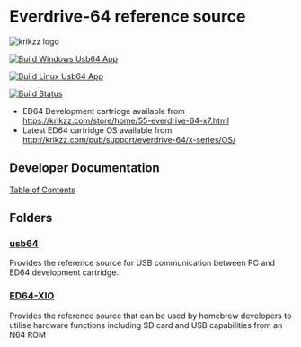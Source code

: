 # Everdrive-64 reference source
![krikzz logo](http://krikzz.com/pub/support/var/stickers/krikzz.png)

[![Build Windows Usb64 App](https://github.com/N64-tools/ED64/actions/workflows/build-usb64-windows.yml/badge.svg)](https://github.com/N64-tools/ED64/actions/workflows/build-usb64-windows.yml)

[![Build Linux Usb64 App](https://github.com/N64-tools/ED64/actions/workflows/build-usb64-linux.yml/badge.svg)](https://github.com/N64-tools/ED64/actions/workflows/build-usb64-linux.yml)

[![Build Status](https://dev.azure.com/n64-tools/N64-Tools/_apis/build/status/N64-tools.ED64?branchName=develop)](https://dev.azure.com/n64-tools/N64-Tools/_build/latest?definitionId=8&branchName=develop)

* ED64 Development cartridge available from https://krikzz.com/store/home/55-everdrive-64-x7.html
* Latest ED64 cartridge OS available from http://krikzz.com/pub/support/everdrive-64/x-series/OS/

## Developer Documentation
 [Table of Contents](docs/table_of_contents.md)

## Folders
### [usb64](usb64)
Provides the reference source for USB communication between PC and ED64 development cartridge.


### [ED64-XIO](ED64-XIO)
Provides the reference source that can be used by homebrew developers to utilise hardware functions including SD card and USB capabilities from an N64 ROM
